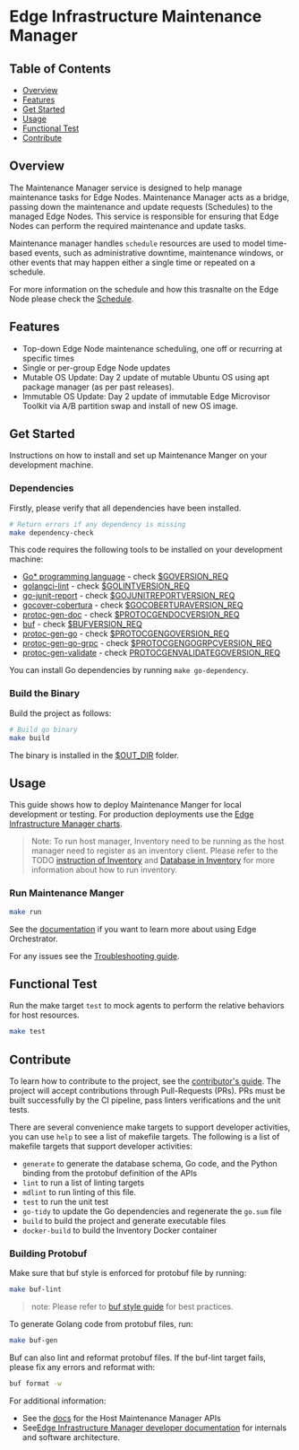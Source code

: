 # Edge Infrastructure Maintenance Manager

## Table of Contents

- [Overview](#overview)
- [Features](#features)
- [Get Started](#get-started)
- [Usage](#usage)
- [Functional Test](#functional-test)
- [Contribute](#contribute)

## Overview

The Maintenance Manager service is designed to help manage maintenance tasks for Edge Nodes.
Maintenance Manager acts as a bridge, passing down the maintenance and update requests (Schedules) to the
managed Edge Nodes. This service is responsible for ensuring that Edge Nodes can perform the required maintenance
and update tasks.

Maintenance manager handles `schedule` resources are used to model time-based events, such as administrative downtime,
maintenance windows, or other events that may happen either a single time or repeated on a schedule.

For more information on the schedule and how this trasnalte on the Edge Node please check
the [Schedule](docs/schedule.md).

## Features

- Top-down Edge Node maintenance scheduling, one off or recurring at specific times
- Single or per-group Edge Node updates
- Mutable OS Update: Day 2 update of mutable Ubuntu OS using apt package manager (as per past releases).
- Immutable OS Update: Day 2 update of immutable Edge Microvisor Toolkit via A/B partition swap and install of new OS image.

## Get Started

Instructions on how to install and set up Maintenance Manger on your development machine.

### Dependencies

Firstly, please verify that all dependencies have been installed.

```bash
# Return errors if any dependency is missing
make dependency-check
```

This code requires the following tools to be installed on your development machine:

- [Go\* programming language](https://go.dev) - check [$GOVERSION_REQ](Makefile)
- [golangci-lint](https://github.com/golangci/golangci-lint) - check [$GOLINTVERSION_REQ](Makefile)
- [go-junit-report](https://github.com/jstemmer/go-junit-report) - check [$GOJUNITREPORTVERSION_REQ](Makefile)
- [gocover-cobertura](github.com/boumenot/gocover-cobertura) - check [$GOCOBERTURAVERSION_REQ](Makefile)
- [protoc-gen-doc](https://github.com/pseudomuto/protoc-gen-doc) - check [$PROTOCGENDOCVERSION_REQ](Makefile)
- [buf](https://github.com/bufbuild/buf) - check [$BUFVERSION_REQ](Makefile)
- [protoc-gen-go](https://pkg.go.dev/google.golang.org/protobuf) - check [$PROTOCGENGOVERSION_REQ](Makefile)
- [protoc-gen-go-grpc](https://pkg.go.dev/google.golang.org/grpc) - check [$PROTOCGENGOGRPCVERSION_REQ](Makefile)
- [protoc-gen-validate](https://pkg.go.dev/github.com/envoyproxy/protoc-gen-validate) - check [PROTOCGENVALIDATEGOVERSION_REQ](Makefile)

You can install Go dependencies by running `make go-dependency`.

### Build the Binary

Build the project as follows:

```bash
# Build go binary
make build
```

The binary is installed in the [$OUT_DIR](../common.mk) folder.

## Usage

This guide shows how to deploy Maintenance Manger for local development or testing.
For production deployments use the [Edge Infrastructure Manager charts][inframanager-charts].

> Note: To run host manager, Inventory need to be running as the host manager need to register as an inventory client.
> Please refer to the TODO
> [instruction of Inventory](https://github.com/open-edge-platform/infra-core/tree/main/inventory#usage)
> and [Database in Inventory](https://github.com/open-edge-platform/infra-core/blob/main/inventory/docs/database.md)
> for more information about how to run inventory.

### Run Maintenance Manger

```bash
make run
```

See the [documentation][user-guide-url] if you want to learn more about using Edge Orchestrator.

For any issues see the [Troubleshooting guide][troubleshooting-url].

## Functional Test

Run the make target `test` to mock agents to perform the relative behaviors for host resources.

```bash
make test
```

## Contribute

To learn how to contribute to the project, see the [contributor's guide][contributors-guide-url]. The project will
accept contributions through Pull-Requests (PRs). PRs must be built successfully by the CI pipeline, pass linters
verifications and the unit tests.

There are several convenience make targets to support developer activities, you can use `help` to see a list of makefile
targets. The following is a list of makefile targets that support developer activities:

- `generate` to generate the database schema, Go code, and the Python binding from the protobuf definition of the APIs
- `lint` to run a list of linting targets
- `mdlint` to run linting of this file.
- `test` to run the unit test
- `go-tidy` to update the Go dependencies and regenerate the `go.sum` file
- `build` to build the project and generate executable files
- `docker-build` to build the Inventory Docker container

### Building Protobuf

Make sure that buf style is enforced for protobuf file by running:

```bash
make buf-lint
```

> note: Please refer to [buf style guide](https://docs.buf.build/best-practices/style-guide) for best practices.

To generate Golang code from protobuf files, run:

```bash
make buf-gen
```

Buf can also lint and reformat protobuf files. If the buf-lint target fails, please fix any errors and reformat with:

```bash
buf format -w
```

For additional information:

- See the [docs](docs/api/maintmgr.md) for the Host Maintenance Manager APIs
- See[Edge Infrastructure Manager developer documentation][inframanager-dev-guide-url] for internals and
  software architecture.

[user-guide-url]: https://literate-adventure-7vjeyem.pages.github.io/edge_orchestrator/user_guide_main/content/user_guide/get_started_guide/gsg_content.html
[inframanager-dev-guide-url]: (https://literate-adventure-7vjeyem.pages.github.io/edge_orchestrator/user_guide_main/content/user_guide/get_started_guide/gsg_content.html)
[contributors-guide-url]: https://literate-adventure-7vjeyem.pages.github.io/edge_orchestrator/user_guide_main/content/user_guide/index.html
[troubleshooting-url]: https://literate-adventure-7vjeyem.pages.github.io/edge_orchestrator/user_guide_main/content/user_guide/troubleshooting/troubleshooting.html
[inframanager-charts]: https://github.com/open-edge-platform/infra-charts
